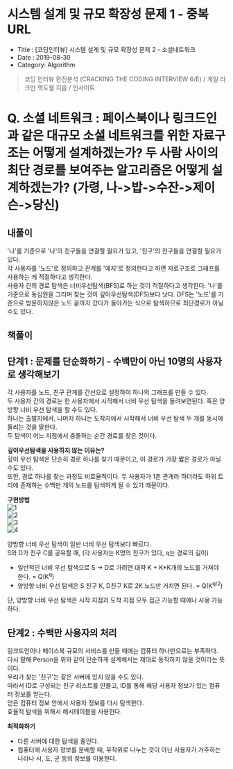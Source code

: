 # 시스템 설계 및 규모 확장성 문제 1 - 중복 URL

- Title : [코딩인터뷰] 시스템 설계 및 규모 확장성 문제 2 - 소셜네트워크
- Date : 2019-08-30
- Category: Algorithm

> 코딩 인터뷰 완전분석 (CRACKING THE CODING INTERVIEW 6/E) / 게일 라크만 맥도웰 지음 / 인사이트

# Q. 소셜 네트워크 : 페이스북이나 링크드인과 같은 대규모 소셜 네트워크를 위한 자료구조는 어떻게 설계하겠는가? 두 사람 사이의 최단 경로를 보여주는 알고리즘은 어떻게 설계하겠는가? (가령, 나->밥->수잔->제이슨->당신)

## 내풀이

'나'를 기준으로 '나'의 친구들을 연결할 필요가 있고, '친구'의 친구들을 연결할 필요가 있다.  
각 사용자를 '노드'로 정의하고 관계를 '에지'로 정의한다고 하면 자료구조로 그래프를 사용하는 게 적절하다고 생각한다.  
사용자 간의 경로 탐색은 너비우선탐색(BFS)로 하는 것이 적절하다고 생각한다.
'나'를 기준으로 동심원을 그리며 찾는 것이 깊이우선탐색(DFS)보다 낫다.
DFS는 '노드'를 기준으로 방문하지않은 노드 끝까지 갔다가 돌아가는 식으로 탐색하므로 최단경로가 아닐 수도 있다.

## 책풀이

## 단계1 : 문제를 단순화하기 - 수백만이 아닌 10명의 사용자로 생각해보기

각 사용자를 노드, 친구 관계를 간선으로 설정하여 하나의 그래프를 만들 수 있다.  
두 사용자 간의 경로는 한 사용자에서 시작해서 너비 우선 탐색을 돌려보면된다.
혹은 양방향 너비 우선 탐색을 할 수도 있다.  
하나는 출발지에서, 나머지 하나는 도착지에서 시작해서 너비 우선 탐색 두 개를 동시에 돌리는 것을 말한다.  
두 탐색이 어느 지점에서 충돌하는 순간 경로를 찾은 것이다.

**깊이우선탐색을 사용하지 않는 이유는?**  
깊이 우선 탐색은 단순히 경로 하나를 찾기 때문이고, 이 경로가 가장 짧은 경로가 아닐 수도 있다.  
또한, 경로 하나를 찾는 과정도 비효율적이다. 두 사용자가 1촌 관계라 하더라도 하위 트리에 존재하는 수백만 개의 노드를 탐색하게 될 수 있기 때문이다.

**구현방법**  
![1](https://raw.githubusercontent.com/devgaram/TIL/master/Algorithm/images/2019-08-30-img/2-1.jpg) <br/>
![2](https://raw.githubusercontent.com/devgaram/TIL/master/Algorithm/images/2019-08-30-img/2-2.jpg) <br/>
![3](https://raw.githubusercontent.com/devgaram/TIL/master/Algorithm/images/2019-08-30-img/2-3.jpg) <br/>
![4](https://raw.githubusercontent.com/devgaram/TIL/master/Algorithm/images/2019-08-30-img/2-4.jpg) <br/>

양방향 너비 우선 탐색이 일반 너비 우선 탐색보다 빠르다.  
S와 D가 친구 C를 공유할 때, (각 사용자는 K명의 친구가 있다, q는 경로의 길이)

- 일반적인 너비 우선 탐색으로 S -> D로 가려면 대략 K + K\*K개의 노드를 거쳐야 한다. = Q(K<sup>q</sup>)
- 양방향 너비 우선 탐색은 S 친구 K, D친구 K로 2K 노드만 거치면 된다. = Q(K<sup>q/2</sup>)

단, 양방향 너비 우선 탐색은 시작 지점과 도착 지점 모두 접근 가능할 때에나 사용 가능하다.

## 단계2 : 수백만 사용자의 처리

링크드인이나 페이스북 규모의 서비스를 만들 때에는 컴퓨터 하나만으로는 부족하다.  
다시 말해 Person을 위와 같이 단순하게 설계해서는 제대로 동작하지 않을 것이라는 뜻이다.  
우리가 찾는 '친구'는 같은 서버에 있지 않을 수도 있다.  
따라서 ID로 구성되는 친구 리스트를 만들고, ID를 통해 해당 사용자 정보가 있는 컴퓨터 정보를 얻는다.  
얻은 컴퓨터 정보 안에서 사용자 정보를 다시 탐색한다.  
효율적 탐색을 위해서 해시테이블을 사용한다.

**최적화하기**

- 다른 서버에 대한 탐색을 줄인다.
- 컴퓨터에 사용자 정보를 분배할 때, 무작위로 나누는 것이 아닌 사용자가 거주하는 나라나 시, 도, 군 등의 정보를 이용한다.
